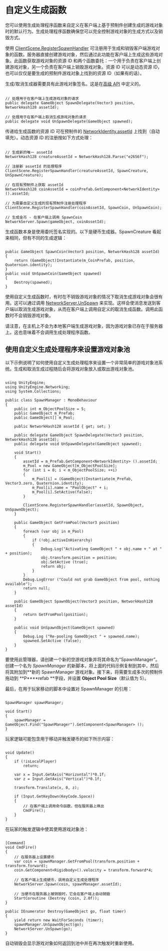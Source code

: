# 自定义生成函数

您可以使用生成处理程序函数来自定义在客户端上基于预制件创建生成的游戏对象时的默认行为。生成处理程序函数确保您可以完全控制游戏对象的生成方式以及销毁方式。

使用 [ClientScene.RegisterSpawnHandler](../ScriptReference/Networking.ClientScene.RegisterSpawnHandler.html) 可注册用于生成和销毁客户端游戏对象的函数。服务器直接创建游戏对象，然后通过此功能在客户端上生成这些游戏对象。此函数获取游戏对象的资源 ID 和两个函数委托：一个用于负责在客户端上创建游戏对象，另一个负责在客户端上销毁游戏对象。资源 ID 可以是动态资源 ID，也可以仅仅是要生成的预制件游戏对象上找到的资源 ID（如果有的话）。

生成/取消生成器需要具有此游戏对象签名。这是在[高级 API](UNetUsingHLAPI.html) 中定义的。

```

// 处理用于在客户端上生成游戏对象的请求
public delegate GameObject SpawnDelegate(Vector3 position, NetworkHash128 assetId);

// 处理用于在客户端上取消生成游戏对象的请求
public delegate void UnSpawnDelegate(GameObject spawned);
```

传递给生成函数的资源 ID 可在预制件的 [NetworkIdentity.assetId](../ScriptReference/Networking.NetworkIdentity-assetId.html) 上找到（自动填充）。动态资源 ID 的注册按如下方式处理：

```

// 生成新的唯一 assetId
NetworkHash128 creatureAssetId = NetworkHash128.Parse("e2656f");

// 注册新 assetId 的处理程序
ClientScene.RegisterSpawnHandler(creatureAssetId, SpawnCreature, UnSpawnCreature);

// 在现有预制件上获取 assetId
NetworkHash128 coinAssetId = coinPrefab.GetComponent<NetworkIdentity>().assetId;

// 为需要自定义生成的现有预制件注册处理程序
ClientScene.RegisterSpawnHandler(coinAssetId, SpawnCoin, UnSpawnCoin);

// 生成金币 - 在客户端上调用 SpawnCoin
NetworkServer.Spawn(gameObject, coinAssetId);

```

生成函数本身是使用委托签名实现的。以下是硬币生成器。SpawnCreature 看起来相同，但有不同的生成逻辑：

```

public GameObject SpawnCoin(Vector3 position, NetworkHash128 assetId)
{
    return (GameObject)Instantiate(m_CoinPrefab, position, Quaternion.identity);
}
public void UnSpawnCoin(GameObject spawned)
{
    Destroy(spawned);
} 
```

使用自定义生成函数时，有时在不销毁游戏对象的情况下取消生成游戏对象会很有用。这可以通过调用 [NetworkServer.UnSpawn](../ScriptReference/Networking.NetworkServer.UnSpawn.html) 来实现。这样会使消息发送到客户端以取消生成游戏对象，从而在客户端上调用自定义的取消生成函数。调用此函数时不会销毁游戏对象。

请注意，在主机上不会为本地客户端生成游戏对象，因为游戏对象已存在于服务器上。这也意味着不会调用生成处理程序函数。

## 使用自定义生成处理程序来设置游戏对象池

以下示例说明了如何使用自定义生成处理程序来设置一个非常简单的游戏对象池系统。生成和取消生成过程随后会将游戏对象放入或取出游戏对象池。

```

using UnityEngine;
using UnityEngine.Networking;
using System.Collections;

public class SpawnManager : MonoBehaviour
{
    public int m_ObjectPoolSize = 5;
    public GameObject m_Prefab;
    public GameObject[] m_Pool;

    public NetworkHash128 assetId { get; set; }
    
    public delegate GameObject SpawnDelegate(Vector3 position, NetworkHash128 assetId);
    public delegate void UnSpawnDelegate(GameObject spawned);

    void Start()
    {
        assetId = m_Prefab.GetComponent<NetworkIdentity> ().assetId;
        m_Pool = new GameObject[m_ObjectPoolSize];
        for (int i = 0; i < m_ObjectPoolSize; ++i)
        {
            m_Pool[i] = (GameObject)Instantiate(m_Prefab, Vector3.zero, Quaternion.identity);
            m_Pool[i].name = "PoolObject" + i;
            m_Pool[i].SetActive(false);
        }
        
        ClientScene.RegisterSpawnHandler(assetId, SpawnObject, UnSpawnObject);
    }

    public GameObject GetFromPool(Vector3 position)
    {
        foreach (var obj in m_Pool)
        {
            if (!obj.activeInHierarchy)
            {
                Debug.Log("Activating GameObject " + obj.name + " at " + position);
                obj.transform.position = position;
                obj.SetActive (true);
                return obj;
            }
        }
        Debug.LogError ("Could not grab GameObject from pool, nothing available");
        return null;
    }
    
    public GameObject SpawnObject(Vector3 position, NetworkHash128 assetId)
    {
        return GetFromPool(position);
    }
    
    public void UnSpawnObject(GameObject spawned)
    {
        Debug.Log ("Re-pooling GameObject " + spawned.name);
        spawned.SetActive (false);
    }
}
```

要使用此管理器，请创建一个新的空游戏对象并将其命名为“SpawnManager”。创建一个名为 *SpawnManager* 的新脚本，将上面的代码示例复制到其中，然后将其附加到**新的 SpawnManager 游戏对象。接下来，将需要生成多次的预制件拖动到 **P****refab **字段，并设置 **Object Pool Size**（默认值为 5）。

最后，在用于玩家移动的脚本中设置对 SpawnManager 的引用：

```

SpawnManager spawnManager;

void Start()
{
    spawnManager = GameObject.Find("SpawnManager").GetComponent<SpawnManager> ();
}
```

玩家逻辑可能包含用于移动并触发硬币的如下所示内容：

```

void Update()
{
    if (!isLocalPlayer)
        return;
    
    var x = Input.GetAxis("Horizontal")*0.1f;
    var z = Input.GetAxis("Vertical")*0.1f;
    
    transform.Translate(x, 0, z);

    if (Input.GetKeyDown(KeyCode.Space))
    {
        // 在客户端上调用命令函数，但在服务器上唤出
        CmdFire();
    }
}
```

在玩家的触发逻辑中使其使用游戏对象池：

```

[Command]
void CmdFire()
{
    // 在服务器上设置硬币
    var coin = spawnManager.GetFromPool(transform.position + transform.forward);  
    coin.GetComponent<Rigidbody>().velocity = transform.forward*4;
    
    // 在客户端上生成硬币，调用自定义生成处理程序
    NetworkServer.Spawn(coin, spawnManager.assetId);
    
    // 当硬币在服务器上被销毁时，它会在客户端上自动销毁
    StartCoroutine (Destroy (coin, 2.0f));
}

public IEnumerator Destroy(GameObject go, float timer)
{
    yield return new WaitForSeconds (timer);
    spawnManager.UnSpawnObject(go);
    NetworkServer.UnSpawn(go);
}
```

自动销毁会显示游戏对象如何返回到池中并在再次触发时重新使用。

